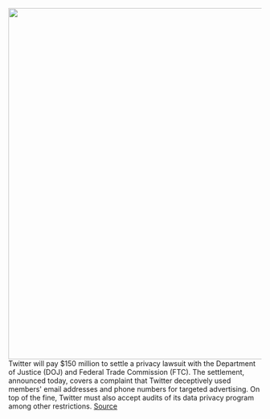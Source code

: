 <img src='https://cdn.vox-cdn.com/thumbor/IedgxUrP3lGxkPv47Yf8hdblEZE=/0x0:2040x1360/1200x800/filters:focal(857x517:1183x843)/cdn.vox-cdn.com/uploads/chorus_image/image/70910412/akrales_180620_1777_0342.0.jpg' width='700px' /><br/>
Twitter will pay $150 million to settle a privacy lawsuit with the Department of Justice (DOJ) and Federal Trade Commission (FTC). The settlement, announced today, covers a complaint that Twitter deceptively used members' email addresses and phone numbers for targeted advertising. On top of the fine, Twitter must also accept audits of its data privacy program among other restrictions.
<a href='https://www.theverge.com/2022/5/25/23141968/ftc-doj-twitter-settlement-phone-number-security-ad-targeting'> Source <a/>